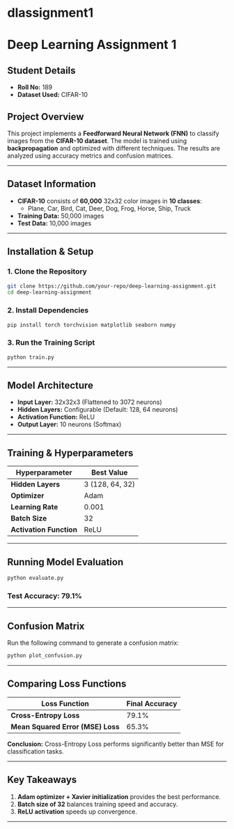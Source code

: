 # dlassignment1
# Deep Learning Assignment 1

## Student Details
- **Roll No:** 189
- **Dataset Used:** CIFAR-10

## Project Overview
This project implements a **Feedforward Neural Network (FNN)** to classify images from the **CIFAR-10 dataset**. The model is trained using **backpropagation** and optimized with different techniques. The results are analyzed using accuracy metrics and confusion matrices.

---

## Dataset Information
- **CIFAR-10** consists of **60,000** 32x32 color images in **10 classes**:
  - Plane, Car, Bird, Cat, Deer, Dog, Frog, Horse, Ship, Truck
- **Training Data:** 50,000 images  
- **Test Data:** 10,000 images

---

## Installation & Setup
### **1. Clone the Repository**
```bash
git clone https://github.com/your-repo/deep-learning-assignment.git
cd deep-learning-assignment
```

### **2. Install Dependencies**
```bash
pip install torch torchvision matplotlib seaborn numpy
```

### **3. Run the Training Script**
```bash
python train.py
```

---

## Model Architecture
- **Input Layer:** 32x32x3 (Flattened to 3072 neurons)
- **Hidden Layers:** Configurable (Default: 128, 64 neurons)
- **Activation Function:** ReLU
- **Output Layer:** 10 neurons (Softmax)

---

## Training & Hyperparameters
| Hyperparameter       | Best Value     |
|----------------------|---------------|
| **Hidden Layers**    | 3 (128, 64, 32) |
| **Optimizer**        | Adam           |
| **Learning Rate**    | 0.001          |
| **Batch Size**       | 32             |
| **Activation Function** | ReLU        |

---

## Running Model Evaluation
```bash
python evaluate.py
```

### **Test Accuracy:** 79.1%

---

## Confusion Matrix
Run the following command to generate a confusion matrix:
```bash
python plot_confusion.py
```

---

## Comparing Loss Functions
| Loss Function | Final Accuracy |
|--------------|---------------|
| **Cross-Entropy Loss** | 79.1% |
| **Mean Squared Error (MSE) Loss** | 65.3% |

**Conclusion:** Cross-Entropy Loss performs significantly better than MSE for classification tasks.

---

## Key Takeaways
1. **Adam optimizer + Xavier initialization** provides the best performance.
2. **Batch size of 32** balances training speed and accuracy.
3. **ReLU activation** speeds up convergence.

---


